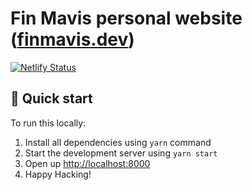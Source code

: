 # Fin Mavis personal website ([finmavis.dev](https://finmavis.dev))

[![Netlify Status](https://api.netlify.com/api/v1/badges/b5f1656a-388b-4a30-9533-148532cb1ba5/deploy-status)](https://app.netlify.com/sites/finmavis/deploys)

## 🚀 Quick start

To run this locally:

1. Install all dependencies using `yarn` command
2. Start the development server using `yarn start`
3. Open up [http://localhost:8000](http://localhost:8000)
4. Happy Hacking!
